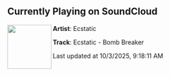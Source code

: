 ## Currently Playing on SoundCloud

[<img align="left" width="100" src="https://i1.sndcdn.com/artworks-TlQz6zFHBZzExIjO-96CHBw-t500x500.png">](https://soundcloud.com/dirtyworkzofficial/ecstatic-bomb-breaker?in=dirtyworkzofficial/sets/ecstatic-the-essence)

**Artist**: Ecstatic 

**Track**: Ecstatic - Bomb Breaker

Last updated at 10/3/2025, 9:18:11 AM
